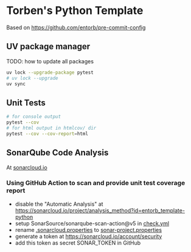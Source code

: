 # Torben's Python Template

Based on <https://github.com/entorb/pre-commit-config>

## UV package manager

TODO: how to update all packages

```sh
uv lock --upgrade-package pytest
# uv lock --upgrade
uv sync
```

## Unit Tests

```sh
# for console output
pytest --cov
# for html output in htmlcov/ dir
pytest --cov --cov-report=html
```

## SonarQube Code Analysis

At [sonarcloud.io](https://sonarcloud.io/summary/overall?id=entorb_template-python&branch=main)

### Using GitHub Action to scan and provide unit test coverage report

* disable the "Automatic Analysis" at <https://sonarcloud.io/project/analysis_method?id=entorb_template-python>
* setup SonarSource/sonarqube-scan-action@v5 in [check.yml](.github/workflows/check.yml)
* rename [.sonarcloud.properties](.sonarcloud.properties) to [sonar-project.properties](sonar-project.properties)
* generate a token at <https://sonarcloud.io/account/security>
* add this token as secret SONAR_TOKEN in GitHub
